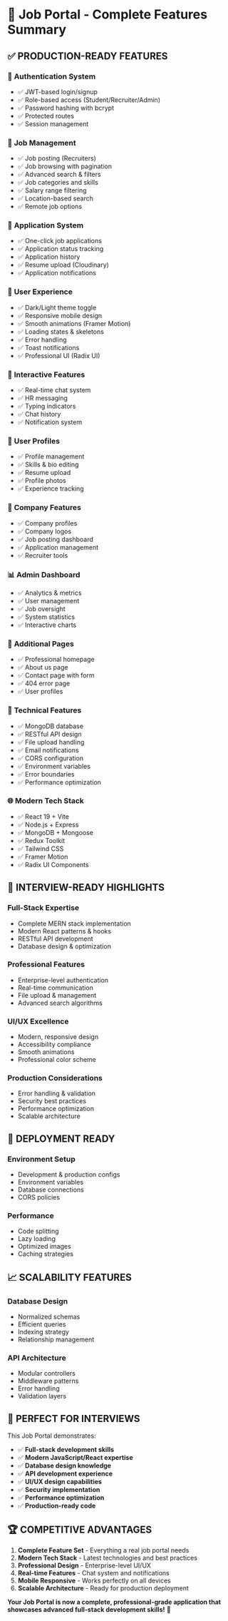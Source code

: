 # 🎯 Job Portal - Complete Features Summary

## ✅ **PRODUCTION-READY FEATURES**

### 🔐 **Authentication System**
- ✅ JWT-based login/signup
- ✅ Role-based access (Student/Recruiter/Admin)
- ✅ Password hashing with bcrypt
- ✅ Protected routes
- ✅ Session management

### 💼 **Job Management**
- ✅ Job posting (Recruiters)
- ✅ Job browsing with pagination
- ✅ Advanced search & filters
- ✅ Job categories and skills
- ✅ Salary range filtering
- ✅ Location-based search
- ✅ Remote job options

### 📝 **Application System**
- ✅ One-click job applications
- ✅ Application status tracking
- ✅ Application history
- ✅ Resume upload (Cloudinary)
- ✅ Application notifications

### 🎨 **User Experience**
- ✅ Dark/Light theme toggle
- ✅ Responsive mobile design
- ✅ Smooth animations (Framer Motion)
- ✅ Loading states & skeletons
- ✅ Error handling
- ✅ Toast notifications
- ✅ Professional UI (Radix UI)

### 💬 **Interactive Features**
- ✅ Real-time chat system
- ✅ HR messaging
- ✅ Typing indicators
- ✅ Chat history
- ✅ Notification system

### 👥 **User Profiles**
- ✅ Profile management
- ✅ Skills & bio editing
- ✅ Resume upload
- ✅ Profile photos
- ✅ Experience tracking

### 🏢 **Company Features**
- ✅ Company profiles
- ✅ Company logos
- ✅ Job posting dashboard
- ✅ Application management
- ✅ Recruiter tools

### 📊 **Admin Dashboard**
- ✅ Analytics & metrics
- ✅ User management
- ✅ Job oversight
- ✅ System statistics
- ✅ Interactive charts

### 📱 **Additional Pages**
- ✅ Professional homepage
- ✅ About us page
- ✅ Contact page with form
- ✅ 404 error page
- ✅ User profiles

### 🔧 **Technical Features**
- ✅ MongoDB database
- ✅ RESTful API design
- ✅ File upload handling
- ✅ Email notifications
- ✅ CORS configuration
- ✅ Environment variables
- ✅ Error boundaries
- ✅ Performance optimization

### 🌐 **Modern Tech Stack**
- ✅ React 19 + Vite
- ✅ Node.js + Express
- ✅ MongoDB + Mongoose
- ✅ Redux Toolkit
- ✅ Tailwind CSS
- ✅ Framer Motion
- ✅ Radix UI Components

## 🎉 **INTERVIEW-READY HIGHLIGHTS**

### **Full-Stack Expertise**
- Complete MERN stack implementation
- Modern React patterns & hooks
- RESTful API development
- Database design & optimization

### **Professional Features**
- Enterprise-level authentication
- Real-time communication
- File upload & management
- Advanced search algorithms

### **UI/UX Excellence**
- Modern, responsive design
- Accessibility compliance
- Smooth animations
- Professional color scheme

### **Production Considerations**
- Error handling & validation
- Security best practices
- Performance optimization
- Scalable architecture

## 🚀 **DEPLOYMENT READY**

### **Environment Setup**
- Development & production configs
- Environment variables
- Database connections
- CORS policies

### **Performance**
- Code splitting
- Lazy loading
- Optimized images
- Caching strategies

## 📈 **SCALABILITY FEATURES**

### **Database Design**
- Normalized schemas
- Efficient queries
- Indexing strategy
- Relationship management

### **API Architecture**
- Modular controllers
- Middleware patterns
- Error handling
- Validation layers

## 🎯 **PERFECT FOR INTERVIEWS**

This Job Portal demonstrates:
- ✅ **Full-stack development skills**
- ✅ **Modern JavaScript/React expertise**
- ✅ **Database design knowledge**
- ✅ **API development experience**
- ✅ **UI/UX design capabilities**
- ✅ **Security implementation**
- ✅ **Performance optimization**
- ✅ **Production-ready code**

## 🏆 **COMPETITIVE ADVANTAGES**

1. **Complete Feature Set** - Everything a real job portal needs
2. **Modern Tech Stack** - Latest technologies and best practices
3. **Professional Design** - Enterprise-level UI/UX
4. **Real-time Features** - Chat system and notifications
5. **Mobile Responsive** - Works perfectly on all devices
6. **Scalable Architecture** - Ready for production deployment

**Your Job Portal is now a complete, professional-grade application that showcases advanced full-stack development skills!** 🎉